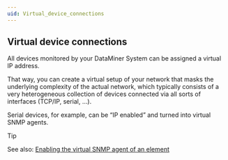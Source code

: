 ```yaml
---
uid: Virtual_device_connections
---
```


## Virtual device connections

All devices monitored by your DataMiner System can be assigned a virtual IP address.

That way, you can create a virtual setup of your network that masks the underlying complexity of the actual network, which typically consists of a very heterogeneous collection of devices connected via all sorts of interfaces (TCP/IP, serial, ...).

Serial devices, for example, can be “IP enabled” and turned into virtual SNMP agents.

> [!TIP]
> See also:
> [Enabling the virtual SNMP agent of an element](../SNMP/Enabling_the_virtual_SNMP_agent_of_an_element.md)
